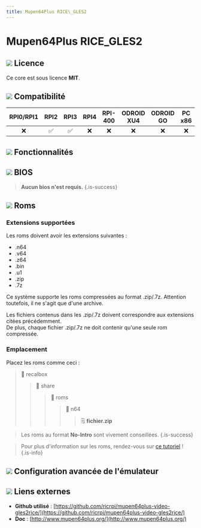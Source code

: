 ```yaml
---
title: Mupen64Plus RICE\_GLES2
---
```


# Mupen64Plus RICE\_GLES2



## ![](/migration-images/emulateurs/consoles-de-salon/nintendo-64/gerald-g-parchment-background-or-border-5.svg) Licence

Ce core est sous licence **MIT**.

## ![](/migration-images/emulateurs/consoles-de-salon/nintendo-64/compatibility.png) Compatibilité

| RPI0/RPI1 | RPI2 | RPI3 | RPI4 | RPI-400 | ODROID XU4 | ODROID GO | PC x86 | PC X86\_64 |
| :---: | :---: | :---: | :---: | :---: | :---: | :---: | :---: | :---: |
| ❌ | ✅ | ✅ | ❌ | ❌ | ❌ | ❌ | ❌ | ❌ |

## ![](/migration-images/emulateurs/consoles-de-salon/nintendo-64/cogwheel-145804_640.png) Fonctionnalités



## ![](/migration-images/emulateurs/consoles-de-salon/nintendo-64/tqfp32.svg) BIOS


>**Aucun bios n'est requis.**
{.is-success}

## ![](/migration-images/emulateurs/consoles-de-salon/nintendo-64/rom-30098_640.png) Roms

### **Extensions supportées**

Les roms doivent avoir les extensions suivantes :

* .n64
* .v64
* .z64
* .bin
* .u1
* .zip
* .7z

Ce système supporte les roms compressées au format .zip/.7z. Attention toutefois, il ne s'agit que d'une archive.

Les fichiers contenus dans les .zip/.7z doivent correspondre aux extensions citées précédemment.  
De plus, chaque fichier .zip/.7z ne doit contenir qu'une seule rom compressée.

### Emplacement

Placez les roms comme ceci :

> 📁 recalbox
>
> > 📁 share
> >
> > > 📁 roms
> > >
> > > > 📁 n64
> > > >
> > > > > 🗒 **fichier.zip**


>Les roms au format **No-Intro** sont vivement conseillées.
{.is-success}


>Pour plus d'information sur les roms, rendez-vous sur [ce tutoriel](/fr/tutoriels/jeux/generalite/les-roms-et-les-isos) !
{.is-info}

## ![](/migration-images/emulateurs/consoles-de-salon/nintendo-64/hammer-28636_640.png) Configuration avancée de l'émulateur



## ![](/migration-images/emulateurs/consoles-de-salon/nintendo-64/kisspng-web-development-world-wide-web-computer-icons-webs-world-wide-web-icon-png-5ab05c24477216.4540070115215073642927.png) Liens externes

* **Github utilisé** : [https://github.com/ricrpi/mupen64plus-video-gles2rice/](https://github.com/ricrpi/mupen64plus-video-gles2rice/)
* **Doc** : [http://www.mupen64plus.org/](http://www.mupen64plus.org/)

